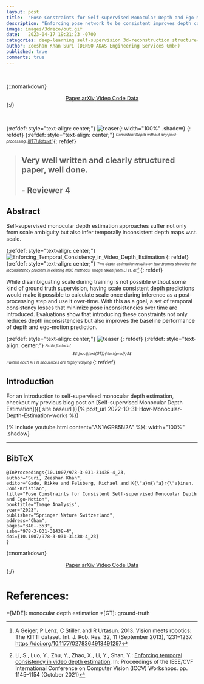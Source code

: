 ```yaml
---
layout: post
title:  "Pose Constraints for Self-supervised Monocular Depth and Ego-Motion"
description: "Enforcing pose network to be consistent improves depth consistency"
image: images/3dreco/out.gif
date:   2023-04-17 19:21:23 -0700
categories: deep-learning self-supervision 3d-reconstruction structure-from-motion visual-odometry depth-estimation
author: Zeeshan Khan Suri (DENSO ADAS Engineering Services GmbH)
published: true
comments: true
---
```


&nbsp;

{::nomarkdown}
<!-- Checkout Bulma buttom elements for Nerfies in custom.styles.scss -->
<div style="text-align: center;">
    <!-- PDF Link. -->
    <span class="link-block">
      <a href="https://link.springer.com/chapter/10.1007/978-3-031-31438-4_23" target="_blank"
          class="external-link button is-normal is-rounded is-dark">
        <span class="icon">
            <i class="ai ai-springer"></i>
        </span>
        <span>Paper</span>
      </a>
    </span>
    <span class="link-block">
      <a href="https://arxiv.org/abs/2304.08916" target="_blank"
          class="external-link button is-normal is-rounded is-dark">
        <span class="icon">
            <i class="ai ai-arxiv"></i>
        </span>
        <span>arXiv</span>
      </a>
    </span>
    <!-- Video Link. -->
    <span class="link-block">
      <a href="https://www.youtube.com/watch?v=AN1AGR85N2A"  target="_blank"
          class="external-link button is-normal is-rounded is-dark disabled">
        <span class="icon">
            <i class="fab fa-youtube"></i>
        </span>
        <span>Video</span>
      </a>
    </span>
    <!-- Code Link. -->
    <span class="link-block">
      <a href="https://github.com/zshn25/pc4consistentdepth" target="_blank"
          class="external-link button is-normal is-rounded is-dark"> 
        <span class="icon">
            <i class="fab fa-github"></i>
        </span>
        <span>Code</span>
        </a>
    </span>
    <!-- Dataset Link. -->
    <span class="link-block">
      <a href="https://www.cvlibs.net/datasets/kitti/" target="_blank"
          class="external-link button is-normal is-rounded is-dark">
        <span class="icon">
            <i class="far fa-images"></i>
        </span>
        <span>Data</span>
        </a>
  </div>
{:/}

&nbsp;

{:refdef: style="text-align: center;"}
![teaser]({{site.baseurl}}/images/3dreco/out.gif){: width="100%" .shadow}
{: refdef}
{:refdef: style="text-align: center;"}
<sub><sup>*Consistent Depth without any post-processing. [KITTI dataset](https://www.cvlibs.net/datasets/kitti/index.php)[^2]*
</sup></sub>
{: refdef}

> ## Very well written and clearly structured paper, well done.
> ## - Reviewer 4 

## Abstract

Self-supervised monocular depth estimation approaches suffer not only from scale ambiguity but also infer temporally inconsistent depth maps w.r.t. scale.

{:refdef: style="text-align: center;"}
![Enforcing_Temporal_Consistency_in_Video_Depth_Estimation]({{site.baseurl}}/images/3dreco/Li_Enforcing_Temporal_Consistency_in_Video_Depth_Estimation_ICCVW_2021.png)
{: refdef}
{:refdef: style="text-align: center;"}
<sub><sup>*Two depth estimation results on four frames showing the inconsistency problem in existing MDE methods. Image taken from Li et. al.[^1]*
</sup></sub>
{: refdef}

While disambiguating scale during training is not possible without some kind of ground truth supervision, having scale consistent depth predictions would make it possible to calculate scale once during inference as a post-processing step and use it over-time. With this as a goal, a set of temporal consistency losses that minimize pose inconsistencies over time are introduced. Evaluations show that introducing these constraints not only reduces depth inconsistencies but also improves the baseline performance of depth and ego-motion prediction.

{:refdef: style="text-align: center;"}
![teaser]({{site.baseurl}}/images/3dreco/md2seqscales.png) 
{: refdef}
{:refdef: style="text-align: center;"}
<sub><sup>*Scale factors ($$\frac{\text{GT}}{\text{pred}}$$) within each KITTI sequences are highly varying*
</sup></sub>
{: refdef}


## Introduction

For an introduction to self-supervised monocular depth estimation, checkout my previous blog post on [Self-supervised Monocular Depth Estimation]({{ site.baseurl }}{% post_url 2022-10-31-How-Monocular-Depth-Estimation-works %})

{% include youtube.html content="AN1AGR85N2A" %}{: width="100%" .shadow}
___


## BibTeX

```
@InProceedings{10.1007/978-3-031-31438-4_23,
author="Suri, Zeeshan Khan",
editor="Gade, Rikke and Felsberg, Michael and K{\"a}m{\"a}r{\"a}inen, Joni-Kristian",
title="Pose Constraints for Consistent Self-supervised Monocular Depth and Ego-Motion",
booktitle="Image Analysis",
year="2023",
publisher="Springer Nature Switzerland",
address="Cham",
pages="340--353",
isbn="978-3-031-31438-4",
doi={10.1007/978-3-031-31438-4_23}
}
```

{::nomarkdown}
<!-- Checkout Bulma buttom elements for Nerfies in custom.styles.scss -->
<div style="text-align: center;">
    <!-- PDF Link. -->
    <span class="link-block">
      <a href="https://link.springer.com/chapter/10.1007/978-3-031-31438-4_23" target="_blank"
          class="external-link button is-normal is-rounded is-dark">
        <span class="icon">
            <i class="ai ai-springer"></i>
        </span>
        <span>Paper</span>
      </a>
    </span>
    <span class="link-block">
      <a href="https://arxiv.org/abs/2304.08916" target="_blank"
          class="external-link button is-normal is-rounded is-dark">
        <span class="icon">
            <i class="ai ai-arxiv"></i>
        </span>
        <span>arXiv</span>
      </a>
    </span>
    <!-- Video Link. -->
    <span class="link-block">
      <a href="https://www.youtube.com/watch?v=AN1AGR85N2A"  target="_blank"
          class="external-link button is-normal is-rounded is-dark disabled">
        <span class="icon">
            <i class="fab fa-youtube"></i>
        </span>
        <span>Video</span>
      </a>
    </span>
    <!-- Code Link. -->
    <span class="link-block">
      <a href="https://github.com/zshn25/pc4consistentdepth" target="_blank"
          class="external-link button is-normal is-rounded is-dark"> 
        <span class="icon">
            <i class="fab fa-github"></i>
        </span>
        <span>Code</span>
        </a>
    </span>
    <!-- Dataset Link. -->
    <span class="link-block">
      <a href="https://www.cvlibs.net/datasets/kitti/" target="_blank"
          class="external-link button is-normal is-rounded is-dark">
        <span class="icon">
            <i class="far fa-images"></i>
        </span>
        <span>Data</span>
        </a>
  </div>
{:/}


# References:


[^1]: Li, S., Luo, Y., Zhu, Y., Zhao, X., Li, Y., Shan, Y.: [Enforcing temporal consistency in video depth estimation](https://openaccess.thecvf.com/content/ICCV2021W/PBDL/papers/Li_Enforcing_Temporal_Consistency_in_Video_Depth_Estimation_ICCVW_2021_paper.pdf). In: Proceedings of the IEEE/CVF International Conference on Computer Vision (ICCV) Workshops. pp. 1145–1154 (October 2021)
[^2]: A Geiger, P Lenz, C Stiller, and R Urtasun. 2013. Vision meets robotics: The KITTI dataset. Int. J. Rob. Res. 32, 11 (September 2013), 1231–1237. https://doi.org/10.1177/0278364913491297

*[MDE]: monocular depth estimation
*[GT]: ground-truth

